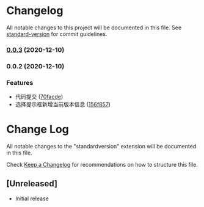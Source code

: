# Changelog

All notable changes to this project will be documented in this file. See [standard-version](https://github.com/conventional-changelog/standard-version) for commit guidelines.

### [0.0.3](https://github.com/namehu/vscode-extension-standardVersion/compare/v0.0.2...v0.0.3) (2020-12-10)

### 0.0.2 (2020-12-10)


### Features

* 代码提交 ([70facde](https://github.com/namehu/vscode-extension-standardVersion/commit/70facdecdeda8f0f8ed651edb0cbb90ea91721db))
* 选择提示框新增当前版本信息 ([156f857](https://github.com/namehu/vscode-extension-standardVersion/commit/156f85737fb2ca2fe7c6418f0b15b6c604919d45))

# Change Log

All notable changes to the "standardversion" extension will be documented in this file.

Check [Keep a Changelog](http://keepachangelog.com/) for recommendations on how to structure this file.

## [Unreleased]

- Initial release